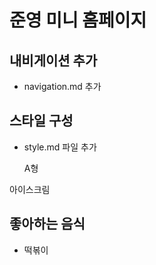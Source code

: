 # 준영 미니 홈페이지

## 내비게이션 추가

- navigation.md 추가

## 스타일 구성

- style.md 파일 추가

  A형

아이스크림

## 좋아하는 음식

- 떡볶이
